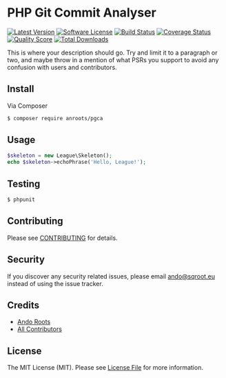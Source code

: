 # PHP Git Commit Analyser

[![Latest Version](https://img.shields.io/github/release/anroots/pgca.svg?style=flat-square)](https://github.com/anroots/pgca/releases)
[![Software License](https://img.shields.io/badge/license-MIT-brightgreen.svg?style=flat-square)](LICENSE.md)
[![Build Status](https://img.shields.io/travis/anroots/pgca/master.svg?style=flat-square)](https://travis-ci.org/anroots/pgca)
[![Coverage Status](https://img.shields.io/scrutinizer/coverage/g/anroots/pgca.svg?style=flat-square)](https://scrutinizer-ci.com/g/anroots/pgca/code-structure)
[![Quality Score](https://img.shields.io/scrutinizer/g/anroots/pgca.svg?style=flat-square)](https://scrutinizer-ci.com/g/anroots/pgca)
[![Total Downloads](https://img.shields.io/packagist/dt/anroots/pgca.svg?style=flat-square)](https://packagist.org/packages/anroots/pgca)

This is where your description should go. Try and limit it to a paragraph or two, and maybe throw in a mention of what
PSRs you support to avoid any confusion with users and contributors.

## Install

Via Composer

``` bash
$ composer require anroots/pgca
```

## Usage

``` php
$skeleton = new League\Skeleton();
echo $skeleton->echoPhrase('Hello, League!');
```

## Testing

``` bash
$ phpunit
```

## Contributing

Please see [CONTRIBUTING](CONTRIBUTING.md) for details.

## Security

If you discover any security related issues, please email ando@sqroot.eu instead of using the issue tracker.

## Credits

- [Ando Roots](https://github.com/anroots)
- [All Contributors](../../contributors)

## License

The MIT License (MIT). Please see [License File](LICENSE.md) for more information.
